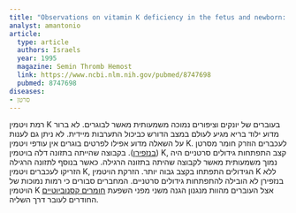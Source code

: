 ```yaml
---
title: "Observations on vitamin K deficiency in the fetus and newborn: has nature made a mistake?"
analyst: amantonio
article:
  type: article
  authors: Israels
  year: 1995
  magazine: Semin Thromb Hemost
  link: https://www.ncbi.nlm.nih.gov/pubmed/8747698
  pubmed: 8747698
diseases:
- סרטן
---
```


רמת ויטמין K בעוברים של יונקים וציפורים נמוכה משמעותית מאשר לבוגרים. לא ברור מדוע ילוד בריא מגיע לעולם במצב הדורש כביכול התערבות מיידית. לא ניתן גם לענות על השאלה מדוע אפילו לפרטים בוגרים אין עודפי ויטמין K.
לעכברים הוזרק חומר מסרטן ([בנזפירן](https://en.wikipedia.org/wiki/Benzo(a)pyrene)). בקבוצה שהייתה בתזונה דלה בויטמין K, קצב התפתחות גידולים סרטניים היה נמוך משמעותית מאשר לקבוצה שהיתה בתזונה הרגילה. כאשר בנוסף לתזונה הרגילה הזריקו לעכברים ויטמין K, הגידולים התפתחו בקצב גבוה יותר. הזרקת הויטמין K ללא בנזפירן לא הובילה להתפתחות גידולים סרטניים.
המחברים סבורים כי רמות נמוכות של הויטמין K אצל העוברים מהוות מנגנון הגנה משני מפני השפעת [חומרים קסנוביוטיים](https://en.wikipedia.org/wiki/Xenobiotic) החודרים לעובר דרך השליה.
